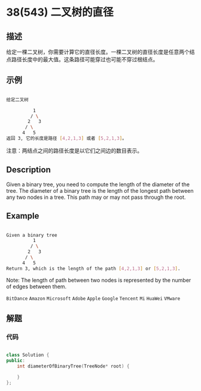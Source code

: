 # 38(543) 二叉树的直径

## 描述

给定一棵二叉树，你需要计算它的直径长度。一棵二叉树的直径长度是任意两个结点路径长度中的最大值。这条路径可能穿过也可能不穿过根结点。

## 示例

```bash 

给定二叉树

          1
         / \
        2   3
       / \     
      4   5    
返回 3, 它的长度是路径 [4,2,1,3] 或者 [5,2,1,3]。

```

注意：两结点之间的路径长度是以它们之间边的数目表示。

## Description

Given a binary tree, you need to compute the length of the diameter of the tree. The diameter of a binary tree is the length of the longest path between any two nodes in a tree. This path may or may not pass through the root.

## Example

```bash

Given a binary tree
          1
         / \
        2   3
       / \     
      4   5    
Return 3, which is the length of the path [4,2,1,3] or [5,2,1,3].

```

Note: The length of path between two nodes is represented by the number of edges between them.


`BitDance` `Amazon` `Microsoft` `Adobe` `Apple` `Google` `Tencent` `Mi` `HuaWei` `VMware`


## 解题

### 代码

```C++

class Solution {
public:
    int diameterOfBinaryTree(TreeNode* root) {

    }
};

```